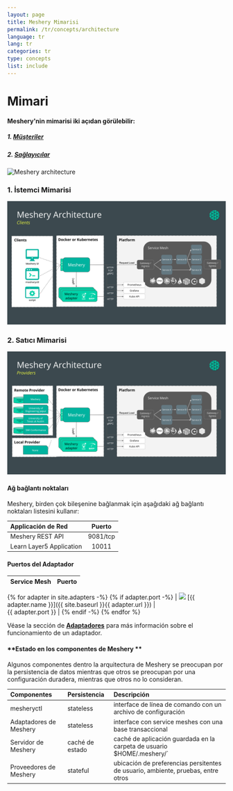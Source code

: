 ```yaml
---
layout: page
title: Meshery Mimarisi
permalink: /tr/concepts/architecture
language: tr
lang: tr
categories: tr
type: concepts
list: include
---
```


# Mimari

#### Meshery'nin mimarisi iki açıdan görülebilir:
 
##### 1. [**Müşteriler**](#1-client-architecture)
##### 2. [**Sağlayıcılar**](#2-provider-architecture)

![Meshery architecture](/assets/img/architecture/Meshery-architecture-diagram.png)

### 1. **İstemci Mimarisi**

![Client architecture](/assets/img/architecture/Meshery-client-architecture.svg)

### 2. **Satıcı Mimarisi**

![Provider architecture](/assets/img/architecture/Meshery-provider-architecture.svg)

#### **Ağ bağlantı noktaları**

Meshery, birden çok bileşenine bağlanmak için aşağıdaki ağ bağlantı noktaları listesini kullanır:

| Applicación de Red                             | Puerto           |
| :--------------------------------------------- | :--------------: |
| Meshery REST API                               | 9081/tcp         |
| Learn Layer5 Application                       | 10011            |

#### **Puertos del Adaptador**

| Service Mesh  | Puerto          |
| :------------ | ------------: |
{% for adapter in site.adapters -%}
{% if adapter.port -%}
| <img src="{{ adapter.image }}" style="width:20px" /> [{{ adapter.name }}]({{ site.baseurl }}{{ adapter.url }}) |&nbsp; &nbsp; &nbsp; &nbsp; &nbsp; &nbsp; &nbsp; &nbsp; &nbsp; &nbsp; &nbsp; &nbsp; &nbsp; &nbsp; &nbsp;&nbsp; &nbsp; &nbsp; &nbsp; &nbsp; &nbsp; {{ adapter.port }} |
{% endif -%}
{% endfor %}

Véase la sección de [**Adaptadores**](/docs/architecture/adapters) para más información sobre el funcionamiento de un adaptador.

#### **Estado en los componentes de Meshery **

Algunos componentes dentro la arquitectura de Meshery se preocupan por la persistencia de datos mientras que otros se preocupan por una configuración duradera, mientras que otros no lo consideran.

| Componentes             | Persistencia   | Descripción                                                                      |
| :---------------------- | :------------- | :------------------------------------------------------------------------------- |
| mesheryctl              | stateless      | interface de línea de comando con un archivo de configuración                    |
| Adaptadores de Meshery  | stateless      | interface con service meshes con una base transaccional                          |
| Servidor de Meshery     | caché de estado| caché de aplicación guardada en la carpeta de usuario $HOME/.meshery/`           |
| Proveedores de Meshery  | stateful       | ubicación de preferencias persitentes de usuario, ambiente, pruebas, entre otros |

